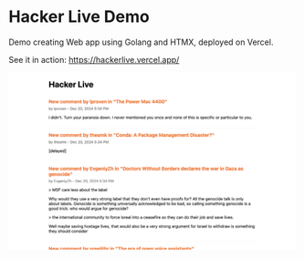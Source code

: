 # Hacker Live Demo

Demo creating Web app using Golang and HTMX, deployed on Vercel.

See it in action: https://hackerlive.vercel.app/

![](screenshot.png)